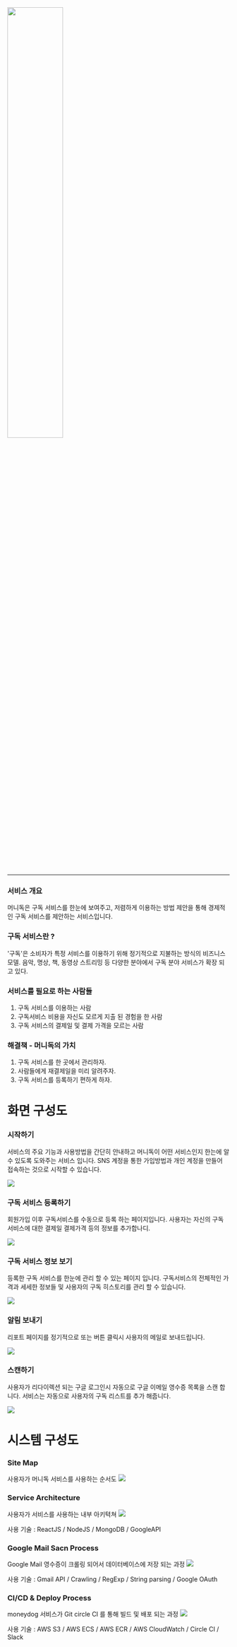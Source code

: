 <img src="https://moneydog.s3.ap-northeast-2.amazonaws.com/resource/img/MDheader.png" width="50%"/>

---


###  서비스 개요 
머니독은 구독 서비스를 한눈에 보여주고, 저렴하게 이용하는 방법 제안을 통해 경제적인 구독 서비스를 제안하는 서비스입니다.

### 구독 서비스란 ?
'구독'은 소비자가 특정 서비스를 이용하기 위해 정기적으로 지불하는 방식의 비즈니스 모델. 
음악, 명상, 책, 동영상 스트리밍 등 다양한 분야에서 구독 분야 서비스가 확장 되고 있다.

### 서비스를 필요로 하는 사람들 

1. 구독 서비스를 이용하는 사람
2. 구독서비스 비용을 자신도 모르게 지출 된 경험을 한 사람
3. 구독 서비스의 결제일 및 결제 가격을 모르는 사람

### 해결책 - 머니독의 가치
 
1. 구독 서비스를 한 곳에서 관리하자.
2. 사람들에게 재결제일을 미리 알려주자.
3. 구독 서비스를 등록하기 편하게 하자.

# 화면 구성도
### 시작하기
서비스의 주요 기능과 사용방법을 간단히 안내하고 머니독이 어떤 서비스인지 한는에 알 수 있도록 도와주는 서비스 입니다.
SNS 계정을 통한 가입방법과 개인 계정을 만들어 접속하는 것으로 시작할 수 있습니다.

<img src="https://moneydog.s3.ap-northeast-2.amazonaws.com/resource/img/main1.png" />

### 구독 서비스 등록하기
회원가입 이후 구독서비스를 수동으로 등록 하는 페이지입니다. 사용자는 자신의 구독 서비스에 대한 결제일 결제가격 등의 정보를 추가합나디. 

<img src="https://moneydog.s3.ap-northeast-2.amazonaws.com/resource/img/subsManage1.png"/>

### 구독 서비스 정보 보기
등록한 구독 서비스를 한눈에 관리 할 수 있는 페이지 입니다. 구독서비스의 전체적인 가격과 세세한 정보들 및 사용자의 구독 히스토리를 관리 할 수 있습니다.

<img src="https://moneydog.s3.ap-northeast-2.amazonaws.com/resource/img/subsManage2.png"/>

### 알림 보내기 
리포트 페이지를 정기적으로 또는 버튼 클릭시 사용자의 메일로 보내드립니다.
 
<img src="https://moneydog.s3.ap-northeast-2.amazonaws.com/resource/img/subsManage3.png"/>

### 스캔하기
사용자가 리다이렉션 되는 구글 로그인시 자동으로 구글 이메일 영수증 목록을 스캔 합니다. 서비스는 자동으로 사용자의 구독 리스트를 추가 해줍니다.

<img src="https://moneydog.s3.ap-northeast-2.amazonaws.com/resource/img/subsManage4.png"/>

# 시스템 구성도
### Site Map
사용자가 머니독 서비스를 사용하는 순서도
<img src="https://moneydog.s3.ap-northeast-2.amazonaws.com/resource/img/subsManage5.png"/>

### Service Architecture
사용자가 서비스를 사용하는 내부 아키텩쳐
<img src="https://moneydog.s3.ap-northeast-2.amazonaws.com/resource/img/serviceArctecture.png"/>

사용 기술 : ReactJS / NodeJS / MongoDB / GoogleAPI

### Google Mail Sacn Process
Google Mail 영수증이 크롤링 되어서 데이터베이스에 저장 되는 과정
<img src="https://moneydog.s3.ap-northeast-2.amazonaws.com/resource/img/googleSacn.png"/>

사용 기술 : Gmail API / Crawling / RegExp / String parsing / Google OAuth

### CI/CD & Deploy Process
moneydog 서비스가 Git circle CI 를 통해 빌드 및 배포 되는 과정
<img src="https://moneydog.s3.ap-northeast-2.amazonaws.com/resource/img/deployProcess.png"/>

사용 기술 : AWS S3 / AWS ECS / AWS ECR / AWS CloudWatch / Circle CI / Slack  

